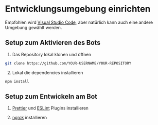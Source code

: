 # Entwicklungsumgebung einrichten

Empfohlen wird [Visual Studio Code](https://code.visualstudio.com/Download), aber natürlich kann auch eine andere Umgebung gewählt werden.

## Setup zum Aktivieren des Bots

1. Das Repository lokal klonen und öffnen

```bash
git clone https://github.com/YOUR-USERNAME/YOUR-REPOSITORY
```

2. Lokal die dependencies installieren

```bash
npm install
```

## Setup zum Entwickeln am Bot

1. [Prettier](https://marketplace.visualstudio.com/items?itemName=esbenp.prettier-vscode) und [ESLint](https://marketplace.visualstudio.com/items?itemName=dbaeumer.vscode-eslint) Plugins installieren

2. [ngrok](https://ngrok.com/download/) installieren

